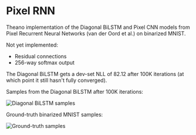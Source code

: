 # Pixel RNN

Theano implementation of the Diagonal BiLSTM and Pixel CNN models from Pixel Recurrent Neural Networks (van der Oord et al.) on binarized MNIST.

Not yet implemented:
- Residual connections
- 256-way softmax output

The Diagonal BiLSTM gets a dev-set NLL of 82.12 after 100K iterations (at which point it still hasn't fully converged).

Samples from the Diagonal BiLSTM after 100K iterations:

![Diagonal BiLSTM samples](https://raw.githubusercontent.com/igul222/pixel_rnn/master/samples.jpg)

Ground-truth binarized MNIST samples:

![Ground-truth samples](https://raw.githubusercontent.com/igul222/pixel_rnn/master/groundtruth.jpg)